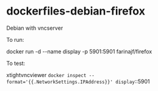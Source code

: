 dockerfiles-debian-firefox
========================

Debian with vncserver

To run:

   docker run -d --name display -p 5901:5901 farinajf/firefox

To test:

   xtightvncviewer `docker inspect --format='{{.NetworkSettings.IPAddress}}' display`::5901


